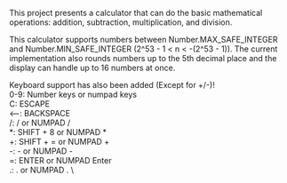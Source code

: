 This project presents a calculator that can do the basic mathematical operations: addition, subtraction, multiplication, and division.

This calculator supports numbers between Number.MAX_SAFE_INTEGER and Number.MIN_SAFE_INTEGER (2^53 - 1 < n < -(2^53 - 1)). The current implementation also rounds numbers up to the 5th decimal place and the display can handle up to 16 numbers at once.

Keyboard support has also been added (Except for +/-)! \
    0-9: Number keys or numpad keys \
    C: ESCAPE \
    <--: BACKSPACE \
    /: / or NUMPAD / \
    *: SHIFT + 8 or NUMPAD * \
    +: SHIFT + = or NUMPAD + \
    -: - or NUMPAD - \
    =: ENTER or NUMPAD Enter \
    .: . or NUMPAD . \

